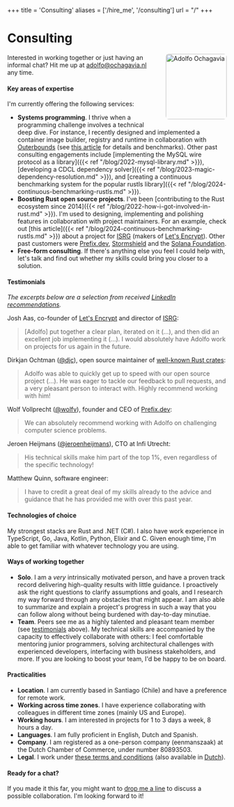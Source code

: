 +++
title = 'Consulting'
aliases = ['/hire_me', '/consulting']
url = "/"
+++

<style>
#headshot {
    width: 140px;
    height: 150px;
    border-radius: 5%;
    object-fit: cover;
}

@media (min-width: 600px) {
    #headshot {
        float: right;
        margin-left: 20px;
        margin-bottom: 20px;
    }
}
</style>

# Consulting

<img src="/images/headshot-light.jpg" alt="Adolfo Ochagavia" id="headshot">

Interested in working together or just having an informal chat? Hit me up at <a href="&#109;&#97;&#105;&#108;&#116;&#111;&#58;&#97;&#100;&#111;&#108;&#102;&#111;&#64;&#111;&#99;&#104;&#97;&#103;&#97;&#118;&#105;&#97;&#46;&#110;&#108;">&#97;&#100;&#111;&#108;&#102;&#111;&#64;&#111;&#99;&#104;&#97;&#103;&#97;&#118;&#105;&#97;&#46;&#110;&#108;</a> any time.

#### Key areas of expertise

I'm currently offering the following services:

* __Systems programming__. I thrive when a programming challenge involves a technical deep dive. For instance, I recently designed and implemented a container image builder, registry and runtime in collaboration with [Outerbounds](https://outerbounds.com) (see [this article](https://outerbounds.com/blog/faster-cloud-compute) for details and benchmarks). Other past consulting engagements include [implementing the MySQL wire protocol as a library]({{< ref "/blog/2022-mysql-library.md" >}}), [developing a CDCL dependency solver]({{< ref "/blog/2023-magic-dependency-resolution.md" >}}), and [creating a continuous benchmarking system for the popular rustls library]({{< ref "/blog/2024-continuous-benchmarking-rustls.md" >}}).
* __Boosting Rust open source projects__. I've been [contributing to the Rust ecosystem since 2014]({{< ref "/blog/2022-how-i-got-involved-in-rust.md" >}}). I'm used to designing, implementing and polishing features in collaboration with project maintainers. For an example, check out [this article]({{< ref "/blog/2024-continuous-benchmarking-rustls.md" >}}) about a project for [ISRG](https://www.abetterinternet.org/) (makers of [Let's Encrypt](https://letsencrypt.org/)). Other past customers were [Prefix.dev](https://prefix.dev/), [Stormshield](https://www.stormshield.com/) and the [Solana Foundation](https://solana.org/).
* __Free-form consulting__. If there's anything else you feel I could help with, let's talk and find out whether my skills could bring you closer to a solution.

#### Testimonials

_The excerpts below are a selection from received [LinkedIn recommendations](https://www.linkedin.com/in/adolfoochagavia/)._

Josh Aas, co-founder of [Let's Encrypt](https://letsencrypt.org/) and director of [ISRG](https://www.abetterinternet.org/):

> [Adolfo] put together a clear plan, iterated on it (...), and then did an excellent job implementing it (...). I would absolutely have Adolfo work on projects for us again in the future.

Dirkjan Ochtman ([@djc](https://github.com/djc/)), open source maintainer of [well-known Rust crates](https://github.com/sponsors/djc):

> Adolfo was able to quickly get up to speed with our open source project (...). He was eager to tackle our feedback to pull requests, and a very pleasant person to interact with. Highly recommend working with him!

Wolf Vollprecht ([@wolfv](https://github.com/wolfv/)), founder and CEO of [Prefix.dev](https://prefix.dev/):

> We can absolutely recommend working with Adolfo on challenging computer science problems.

Jeroen Heijmans ([@jeroenheijmans](https://github.com/jeroenheijmans/)), CTO at Infi Utrecht:

> His technical skills make him part of the top 1%, even regardless of the specific technology!

Matthew Quinn, software engineer:

> I have to credit a great deal of my skills already to the advice and guidance that he has provided me with over this past year.

</details>

#### Technologies of choice

My strongest stacks are Rust and .NET (C#). I also have work experience in TypeScript, Go, Java, Kotlin, Python, Elixir and C. Given enough time, I'm able to get familiar with whatever technology you are using.

#### Ways of working together

* __Solo__. I am a _very_ intrinsically motivated person, and have a proven track record delivering high-quality results with little guidance. I proactively ask the right questions to clarify assumptions and goals, and I research my way forward through any obstacles that might appear. I am also able to summarize and explain a project's progress in such a way that you can follow along without being burdened with day-to-day minutiae.
* __Team__. Peers see me as a highly talented and pleasant team member (see [testimonials](#testimonials) above). My technical skills are accompanied by the capacity to effectively collaborate with others: I feel comfortable mentoring junior programmers, solving architectural challenges with experienced developers, interfacing with business stakeholders, and more. If you are looking to boost your team, I'd be happy to be on board.

#### Practicalities

* __Location__. I am currently based in Santiago (Chile) and have a preference for remote work.
* __Working across time zones__. I have experience collaborating with colleagues in different time zones (mainly US and Europe).
* __Working hours__. I am interested in projects for 1 to 3 days a week, 8 hours a day.
* __Languages__. I am fully proficient in English, Dutch and Spanish.
* __Company__. I am registered as a one-person company (eenmanszaak) at the Dutch Chamber of Commerce, under number 80893503.
* __Legal__. I work under <a href="/files/NLdigital Terms - EN.pdf">these terms and conditions</a> (also available in <a href="/files/NLdigital Voorwaarden - NL.pdf">Dutch</a>).

#### Ready for a chat?

If you made it this far, you might want to <a href="&#109;&#97;&#105;&#108;&#116;&#111;&#58;&#97;&#100;&#111;&#108;&#102;&#111;&#64;&#111;&#99;&#104;&#97;&#103;&#97;&#118;&#105;&#97;&#46;&#110;&#108;">drop me a line</a> to discuss a possible collaboration. I'm looking forward to it!
